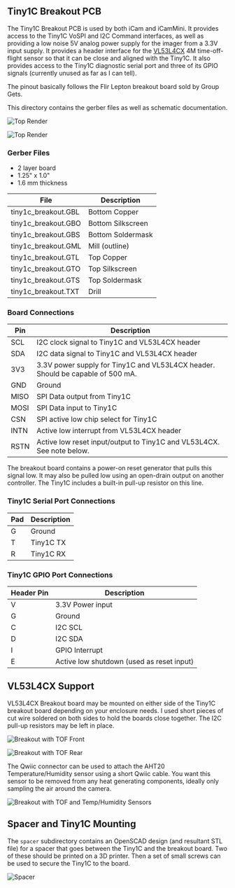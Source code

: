 ## Tiny1C Breakout PCB
The Tiny1C Breakout PCB is used by both iCam and iCamMini.  It provides access to the Tiny1C VoSPI and I2C Command interfaces, as well as providing a low noise 5V analog power supply for the imager from a 3.3V input supply.  It provides a header interface for the [VL53L4CX](https://www.adafruit.com/product/5425) 4M time-off-flight sensor so that it can be close and aligned with the Tiny1C.  It also provides access to the Tiny1C diagnostic serial port and three of its GPIO signals (currently unused as far as I can tell).

The pinout basically follows the Flir Lepton breakout board sold by Group Gets.

This directory contains the gerber files as well as schematic documentation.


![Top Render](pictures/tiny1c_breakout_r3_top.jpg)

![Top Render](pictures/tiny1c_breakout_r3_btm.jpg)

### Gerber Files

* 2 layer board
* 1.25" x 1.0"
* 1.6 mm thickness


| File | Description |
| --- | --- |
| tiny1c_breakout.GBL | Bottom Copper |
| tiny1c_breakout.GBO | Bottom Silkscreen |
| tiny1c_breakout.GBS | Bottom Soldermask |
| tiny1c_breakout.GML | Mill (outline) |
| tiny1c_breakout.GTL | Top Copper |
| tiny1c_breakout.GTO | Top Silkscreen |
| tiny1c_breakout.GTS | Top Soldermask |
| tiny1c_breakout.TXT | Drill |

### Board Connections

| Pin | Description |
| --- | --- |
| SCL | I2C clock signal to Tiny1C and VL53L4CX header |
| SDA | I2C data signal to Tiny1C and VL53L4CX header |
| 3V3 | 3.3V power supply for Tiny1C and VL53L4CX header.  Should be capable of 500 mA. |
| GND | Ground |
| MISO | SPI Data output from Tiny1C |
| MOSI | SPI Data input to Tiny1C |
| CSN | SPI active low chip select for Tiny1C |
| INTN | Active low interrupt from VL53L4CX header |
| RSTN | Active low reset input/output to Tiny1C and VL53L4CX.  See note below. |

The breakout board contains a power-on reset generator that pulls this signal low.  It may also be pulled low using an open-drain output on another controller.  The Tiny1C includes a built-in pull-up resistor on this line.

### Tiny1C Serial Port Connections

| Pad | Description |
| --- | --- |
| G | Ground |
| T | Tiny1C TX |
| R | Tiny1C RX |


### Tiny1C GPIO Port Connections

| Header Pin | Description |
| --- | --- |
| V | 3.3V Power input |
| G | Ground |
| C | I2C SCL |
| D | I2C SDA |
| I | GPIO Interrupt |
| E | Active low shutdown (used as reset input) |

## VL53L4CX Support

VL53L4CX Breakout board may be mounted on either side of the Tiny1C breakout board depending on your enclosure needs.  I used short pieces of cut wire soldered on both sides to hold the boards close together.  The I2C pull-up resistors may be left in place.

![Breakout with TOF Front](pictures/breakout_tof_front.jpg)

![Breakout with TOF Rear](pictures/breakout_tof_rear.jpg)

The Qwiic connector can be used to attach the AHT20 Temperature/Humidity sensor using a short Qwiic cable.  You want this sensor to be removed from any heat generating components, ideally only sampling the air around the camera.

![Breakout with TOF and Temp/Humidity Sensors](pictures/breakout_with_periphs.jpg)

## Spacer and Tiny1C Mounting

The ```spacer``` subdirectory contains an OpenSCAD design (and resultant STL file) for a spacer that goes between the Tiny1C and the breakout board.  Two of these should be printed on a 3D printer.  Then a set of small screws can be used to secure the Tiny1C to the board.

![Spacer](pictures/spacer.jpg)